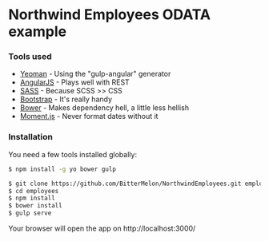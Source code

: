 # Northwind Employees ODATA example
### Tools used
* [Yeoman] - Using the "gulp-angular" generator
* [AngularJS] - Plays well with REST
* [SASS] - Because SCSS >> CSS
* [Bootstrap] - It\'s really handy
* [Bower] - Makes dependency hell, a little less hellish
* [Moment.js] - Never format dates without it

[Yeoman]: <http://yeoman.io/>
[AngularJS]: <http://angularjs.org/>
[SASS]: <http://sass-lang.com/>
[Bootstrap]: <http://getbootstrap.com/>
[Bower]: <http://bower.io/>
[Moment.js]: <http://momentjs.com/>

### Installation

You need a few tools installed globally:

```sh
$ npm install -g yo bower gulp
```

```sh
$ git clone https://github.com/BitterMelon/NorthwindEmployees.git employees
$ cd employees
$ npm install
$ bower install
$ gulp serve
```

Your browser will open the app on http://localhost:3000/